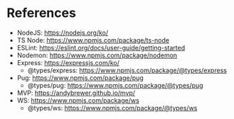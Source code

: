 # References

- NodeJS: https://nodejs.org/ko/
- TS Node: https://www.npmjs.com/package/ts-node
- ESLint: https://eslint.org/docs/user-guide/getting-started
- Nodemon: https://www.npmjs.com/package/nodemon
- Express: https://expressjs.com/ko/
  - @types/express: https://www.npmjs.com/package/@types/express
- Pug: https://www.npmjs.com/package/pug
  - @types/pug: https://www.npmjs.com/package/@types/pug
- MVP: https://andybrewer.github.io/mvp/
- WS: https://www.npmjs.com/package/ws
  - @types/ws: https://www.npmjs.com/package/@types/ws
